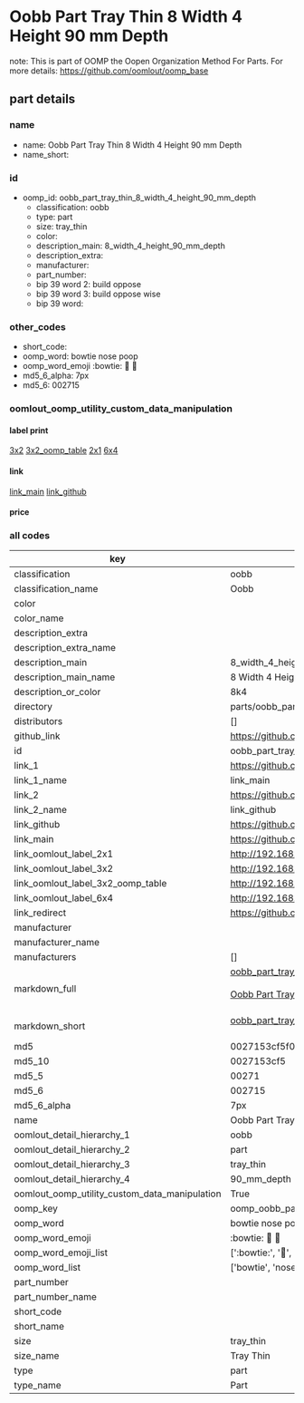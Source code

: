 # Oobb Part Tray Thin 8 Width 4 Height 90 mm Depth  

note: This is part of OOMP the Oopen Organization Method For Parts. For more details: https://github.com/oomlout/oomp_base

##  part details
  







### name
* name: Oobb Part Tray Thin 8 Width 4 Height 90 mm Depth
* name_short: 
### id
* oomp_id: oobb_part_tray_thin_8_width_4_height_90_mm_depth
  * classification: oobb
  * type: part
  * size: tray_thin
  * color: 
  * description_main: 8_width_4_height_90_mm_depth
  * description_extra: 
  * manufacturer: 
  * part_number: 
  * bip 39 word 2: build oppose
  * bip 39 word 3: build oppose wise
  * bip 39 word: 

### other_codes
* short_code: 
* oomp_word: bowtie nose poop
* oomp_word_emoji :bowtie: :nose: :poop:
* md5_6_alpha: 7px
* md5_6: 002715






### oomlout_oomp_utility_custom_data_manipulation
#### label print
[3x2](http://192.168.1.245:1112/?label=oomp%207px)
[3x2_oomp_table](http://192.168.1.108:1112/?label=oomp%207px)
[2x1](http://192.168.1.242:1112/?label=oomp%207px)
[6x4](http://192.168.1.55:1112/?label=oomp%207px)    

#### link

[link_main](https://github.com/oomlout/oomlout_oomp_version_1_messy/tree/main/parts/oobb_part_tray_thin_8_width_4_height_90_mm_depth) [link_github](https://github.com/oomlout/oomlout_oomp_version_1_messy/tree/main/parts/oobb_part_tray_thin_8_width_4_height_90_mm_depth)                             

#### price







### all codes 
| key | value |  
| --- | --- |  
| classification | oobb |  
| classification_name | Oobb |  
| color |  |  
| color_name |  |  
| description_extra |  |  
| description_extra_name |  |  
| description_main | 8_width_4_height_90_mm_depth |  
| description_main_name | 8 Width 4 Height 90 mm Depth |  
| description_or_color | 8k4 |  
| directory | parts/oobb_part_tray_thin_8_width_4_height_90_mm_depth |  
| distributors | [] |  
| github_link | https://github.com/oomlout/oomlout_oomp_part_src/tree/main/parts/oobb_part_tray_thin_8_width_4_height_90_mm_depth |  
| id | oobb_part_tray_thin_8_width_4_height_90_mm_depth |  
| link_1 | https://github.com/oomlout/oomlout_oomp_version_1_messy/tree/main/parts/oobb_part_tray_thin_8_width_4_height_90_mm_depth |  
| link_1_name | link_main |  
| link_2 | https://github.com/oomlout/oomlout_oomp_version_1_messy/tree/main/parts/oobb_part_tray_thin_8_width_4_height_90_mm_depth |  
| link_2_name | link_github |  
| link_github | https://github.com/oomlout/oomlout_oomp_version_1_messy/tree/main/parts/oobb_part_tray_thin_8_width_4_height_90_mm_depth |  
| link_main | https://github.com/oomlout/oomlout_oomp_version_1_messy/tree/main/parts/oobb_part_tray_thin_8_width_4_height_90_mm_depth |  
| link_oomlout_label_2x1 | http://192.168.1.242:1112/?label=oomp%207px |  
| link_oomlout_label_3x2 | http://192.168.1.245:1112/?label=oomp%207px |  
| link_oomlout_label_3x2_oomp_table | http://192.168.1.108:1112/?label=oomp%207px |  
| link_oomlout_label_6x4 | http://192.168.1.55:1112/?label=oomp%207px |  
| link_redirect | https://github.com/oomlout/oomlout_oomp_version_1_messy/tree/main/parts/oobb_part_tray_thin_8_width_4_height_90_mm_depth |  
| manufacturer |  |  
| manufacturer_name |  |  
| manufacturers | [] |  
| markdown_full | [oobb_part_tray_thin_8_width_4_height_90_mm_depth](none)<br>[](none)<br>[Oobb Part Tray Thin 8 Width 4 Height 90 Mm Depth](none)<br><br> |  
| markdown_short | [oobb_part_tray_thin_8_width_4_height_90_mm_depth](none)<br><br> |  
| md5 | 0027153cf5f0f09f2fbbbf8df8e6e0ee |  
| md5_10 | 0027153cf5 |  
| md5_5 | 00271 |  
| md5_6 | 002715 |  
| md5_6_alpha | 7px |  
| name | Oobb Part Tray Thin 8 Width 4 Height 90 mm Depth |  
| oomlout_detail_hierarchy_1 | oobb |  
| oomlout_detail_hierarchy_2 | part |  
| oomlout_detail_hierarchy_3 | tray_thin |  
| oomlout_detail_hierarchy_4 | 90_mm_depth |  
| oomlout_oomp_utility_custom_data_manipulation | True |  
| oomp_key | oomp_oobb_part_tray_thin_8_width_4_height_90_mm_depth |  
| oomp_word | bowtie nose poop |  
| oomp_word_emoji | :bowtie: :nose: :poop: |  
| oomp_word_emoji_list | [':bowtie:', ':nose:', ':poop:'] |  
| oomp_word_list | ['bowtie', 'nose', 'poop'] |  
| part_number |  |  
| part_number_name |  |  
| short_code |  |  
| short_name |  |  
| size | tray_thin |  
| size_name | Tray Thin |  
| type | part |  
| type_name | Part |  

